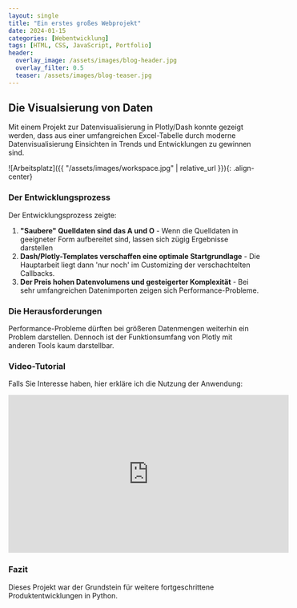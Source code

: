 ```yaml
---
layout: single
title: "Ein erstes großes Webprojekt"
date: 2024-01-15
categories: [Webentwicklung]
tags: [HTML, CSS, JavaScript, Portfolio]
header:
  overlay_image: /assets/images/blog-header.jpg
  overlay_filter: 0.5
  teaser: /assets/images/blog-teaser.jpg
---
```


## Die Visualsierung von Daten

Mit einem Projekt zur Datenvisualisierung in Plotly/Dash konnte gezeigt werden, dass aus einer umfangreichen Excel-Tabelle durch moderne Datenvisualisierung Einsichten in Trends und Entwicklungen zu gewinnen sind.

![Arbeitsplatz]({{ "/assets/images/workspace.jpg" | relative_url }}){: .align-center}

### Der Entwicklungsprozess

Der Entwicklungsprozess zeigte:

1. **"Saubere" Quelldaten sind das A und O** - Wenn die Quelldaten in geeigneter Form aufbereitet sind, lassen sich zügig Ergebnisse darstellen
2. **Dash/Plotly-Templates verschaffen eine optimale Startgrundlage** - Die Hauptarbeit liegt dann 'nur noch' im Customizing der verschachtelten Callbacks.
3. **Der Preis hohen Datenvolumens und gesteigerter Komplexität** - Bei sehr umfangreichen Datenimporten zeigen sich Performance-Probleme.

### Die Herausforderungen

Performance-Probleme dürften bei größeren Datenmengen weiterhin ein Problem darstellen. Dennoch ist der Funktionsumfang von Plotly mit anderen Tools kaum darstellbar.

### Video-Tutorial

Falls Sie Interesse haben, hier erkläre ich die Nutzung der Anwendung:

<iframe width="560" height="315" src="https://youtu.be/asD0ixK5WW4" frameborder="0" allow="autoplay; encrypted-media" allowfullscreen></iframe>

### Fazit

Dieses Projekt war der Grundstein für weitere fortgeschrittene Produktentwicklungen in Python.